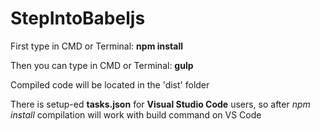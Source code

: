 # StepIntoBabeljs

First type in CMD or Terminal: __npm install__

Then you can type in CMD or Terminal: __gulp__

Compiled code will be located in the 'dist' folder

There is setup-ed __tasks.json__ for __Visual Studio Code__ users, so after _npm install_ compilation will work with build command on VS Code
